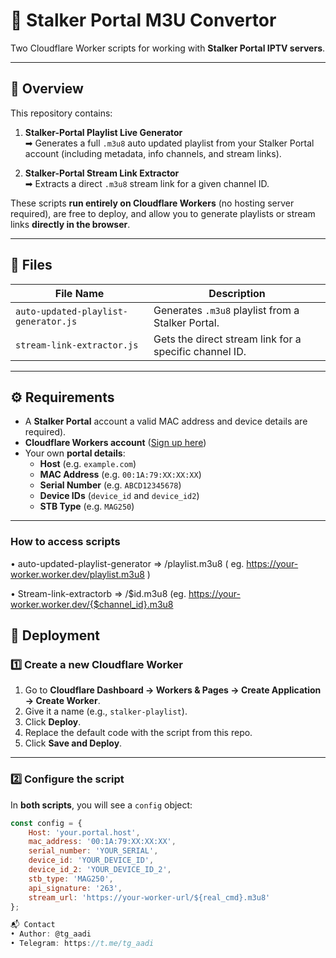 # 🎯 Stalker Portal M3U Convertor

Two Cloudflare Worker scripts for working with **Stalker Portal IPTV servers**.

---

## 📜 Overview

This repository contains:

1. **Stalker-Portal Playlist Live Generator**  
   ➡ Generates a full `.m3u8` auto updated playlist from your Stalker Portal account (including metadata, info channels, and stream links).

2. **Stalker-Portal Stream Link Extractor**  
   ➡ Extracts a direct `.m3u8` stream link for a given channel ID.

These scripts **run entirely on Cloudflare Workers** (no hosting server required), are free to deploy, and allow you to generate playlists or stream links **directly in the browser**.

---

## 📂 Files

| File Name                | Description |
|--------------------------|-------------|
| `auto-updated-playlist-generator.js`  | Generates `.m3u8` playlist from a Stalker Portal. |
| `stream-link-extractor.js` | Gets the direct stream link for a specific channel ID. |

---

## ⚙ Requirements

- A **Stalker Portal** account a valid MAC address and device details are required).
- **Cloudflare Workers account** ([Sign up here](https://dash.cloudflare.com/sign-up))
- Your own **portal details**:
  - **Host** (e.g. `example.com`)
  - **MAC Address** (e.g. `00:1A:79:XX:XX:XX`)
  - **Serial Number** (e.g. `ABCD12345678`)
  - **Device IDs** (`device_id` and `device_id2`)
  - **STB Type** (e.g. `MAG250`)

---
### How to access scripts
• auto-updated-playlist-generator => <your-deployment-url>/playlist.m3u8 ( eg. https://your-worker.worker.dev/playlist.m3u8 )

• Stream-link-extractorb => <your-deployment-url>/$id.m3u8 (eg. https://your-worker.worker.dev/{$channel_id}.m3u8

## 🚀 Deployment

### 1️⃣ Create a new Cloudflare Worker
1. Go to **Cloudflare Dashboard → Workers & Pages → Create Application → Create Worker**.
2. Give it a name (e.g., `stalker-playlist`).
3. Click **Deploy**.
4. Replace the default code with the script from this repo.
5. Click **Save and Deploy**.

---

### 2️⃣ Configure the script
In **both scripts**, you will see a `config` object:

```js
const config = {
    Host: 'your.portal.host',
    mac_address: '00:1A:79:XX:XX:XX',
    serial_number: 'YOUR_SERIAL',
    device_id: 'YOUR_DEVICE_ID',
    device_id_2: 'YOUR_DEVICE_ID_2',
    stb_type: 'MAG250',
    api_signature: '263',
    stream_url: 'https://your-worker-url/${real_cmd}.m3u8'
};

📬 Contact
• Author: @tg_aadi
• Telegram: https://t.me/tg_aadi
